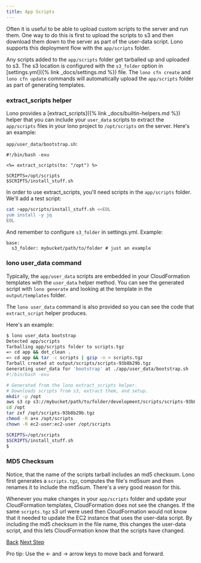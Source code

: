 ```yaml
---
title: App Scripts
---
```


Often it is useful to be able to upload custom scripts to the server and run them. One way to do this is first to upload the scripts to s3 and then download them down to the server as part of the user-data script.  Lono supports this deployment flow with the `app/scripts` folder.

Any scripts added to the `app/scripts` folder get tarballed up and uploaded to s3. The s3 location is configured with the `s3_folder` option in [settings.yml]({% link _docs/settings.md %}) file.  The `lono cfn create` and `lono cfn update` commands will automatically upload the `app/scripts` folder as part of generating templates.

### extract_scripts helper

Lono provides a [extract_scripts]({% link _docs/builtin-helpers.md %}) helper that you can include your `user_data` scripts to extract the `app/scripts` files in your lono project to `/opt/scripts` on the server.  Here's an example:

`app/user_data/bootstrap.sh`:

```
#!/bin/bash -exu

<%= extract_scripts(to: "/opt") %>

SCRIPTS=/opt/scripts
$SCRIPTS/install_stuff.sh
```

In order to use extract_scripts, you'll need scripts in the `app/scripts` folder. We'll add a test script:

```sh
cat >app/scripts/install_stuff.sh <<EOL
yum install -y jq
EOL
```

And remember to configure `s3_folder` in settings.yml. Example:

```
base:
  s3_folder: mybucket/path/to/folder # just an example
```

### lono user_data command

Typically, the `app/user_data` scripts are embedded in your CloudFormation templates with the `user_data` helper method.  You can see the generated script with `lono generate` and looking at the template in the `output/templates` folder.

The `lono user_data` command is also provided so you can see the code that `extract_script` helper produces.

Here's an example:

```sh
$ lono user_data bootstrap
Detected app/scripts
Tarballing app/scripts folder to scripts.tgz
=> cd app && dot_clean .
=> cd app && tar -c scripts | gzip -n > scripts.tgz
Tarball created at output/scripts/scripts-93b8b29b.tgz
Generating user_data for 'bootstrap' at ./app/user_data/bootstrap.sh
#!/bin/bash -exu

# Generated from the lono extract_scripts helper.
# Downloads scripts from s3, extract them, and setup.
mkdir -p /opt
aws s3 cp s3://mybucket/path/to/folder/development/scripts/scripts-93b8b29b.tgz /opt/
cd /opt
tar zxf /opt/scripts-93b8b29b.tgz
chmod -R a+x /opt/scripts
chown -R ec2-user:ec2-user /opt/scripts

SCRIPTS=/opt/scripts
$SCRIPTS/install_stuff.sh
$
```

### MD5 Checksum

Notice, that the name of the scripts tarball includes an md5 checksum.  Lono first generates a `scripts.tgz`, computes the file's md5sum and then renames it to include the md5sum.  There's a very good reason for this.

Whenever you make changes in your `app/scripts` folder and update your CloudFormation templates, CloudFormation does not see the changes.  If the same `scripts.tgz` s3 url were used then CloudFormation would not know that it needed to update the EC2 instance that uses the user-data script.  By including the md5 checksum in the file name, this changes the user-data script, and  this lets CloudFormation know that the scripts have changed.

<a id="prev" class="btn btn-basic" href="{% link _docs/layering.md %}">Back</a>
<a id="next" class="btn btn-primary" href="{% link _docs/builtin-helpers.md %}">Next Step</a>
<p class="keyboard-tip">Pro tip: Use the <- and -> arrow keys to move back and forward.</p>

